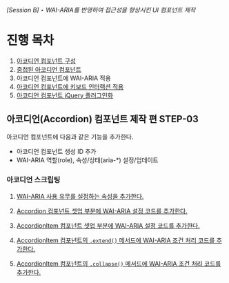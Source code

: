 ###### [Session B] ‣ WAI-ARIA를 반영하여 접근성을 향상시킨 UI 컴포넌트 제작

# 진행 목차

1. [아코디언 컴포넌트 구성](../STEP-1__basic/)
1. [중첩된 아코디언 컴포넌트](../STEP-2__nested/)
1. 아코디언 컴포넌트에 WAI-ARIA 적용
1. [아코디언 컴포넌트에 키보드 인터랙션 적용](../STEP-4__keyboard/)
1. [아코디언 컴포넌트 jQuery 플러그인화](../STEP-5__jquery-plugin/)

## **아코디언(Accordion) 컴포넌트** 제작 편 **STEP-03**

아코디언 컴포넌트에 다음과 같은 기능을 추가한다.

- 아코디언 컴포넌트 생성 ID 추가
- WAI-ARIA 역할(role), 속성/상태(aria-*) 설정/업데이트

### 아코디언 스크립팅

1. <a href="https://github.com/niawa/AOA/blob/master/2017/Session_B/practice/STEP-3__wai-aria/component/y9.Accordion%400.0.3.js#L42-L43" target="_blank">WAI-ARIA 사용 유무를 설정하는 속성을 추가한다.</a>

2. <a href="https://github.com/niawa/AOA/blob/master/2017/Session_B/practice/STEP-3__wai-aria/component/y9.Accordion%400.0.3.js#L182-L189" target="_blank">Accordion 컴포넌트 셋업 부분에 WAI-ARIA 설정 코드를 추가한다.</a>

3. <a href="https://github.com/niawa/AOA/blob/master/2017/Session_B/practice/STEP-3__wai-aria/component/y9.Accordion%400.0.3.js#L415-L464" target="_blank">AccordionItem 컴포넌트 셋업 부분에 WAI-ARIA 설정 코드를 추가한다.</a>

4. <a href="https://github.com/niawa/AOA/blob/master/2017/Session_B/practice/STEP-3__wai-aria/component/y9.Accordion%400.0.3.js#L518-L524" target="_blank">AccordionItem 컴포넌트의 `.extend()` 메서드에 WAI-ARIA 조건 처리 코드를 추가한다.</a>

5. <a href="https://github.com/niawa/AOA/blob/master/2017/Session_B/practice/STEP-3__wai-aria/component/y9.Accordion%400.0.3.js#L554-L559" target="_blank">AccordionItem 컴포넌트의 `.collapse()` 메서드에 WAI-ARIA 조건 처리 코드를 추가한다.</a>